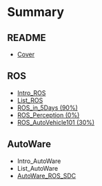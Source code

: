 # Summary

## README

* [Cover](README.md)

## ROS

* [Intro\_ROS](introros.md)
* [List\_ROS](listros.md)
* [ROS\_in\_5Days \(90%\)](ros/rosin-5days.md)
* [ROS\_Perception \(0%\)](rosperception.md)
* [ROS\_AutoVehicle101 \(30%\)](rosautovehicle101.md)

## AutoWare

* Intro\_AutoWare
* List\_AutoWare
* [AutoWare\_ROS\_SDC](autoware/autowareros-sdc.md)

